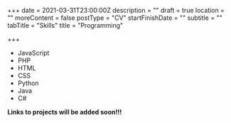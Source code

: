 +++
date = 2021-03-31T23:00:00Z
description = ""
draft = true
location = ""
moreContent = false
postType = "CV"
startFinishDate = ""
subtitle = ""
tabTitle = "Skills"
title = "Programming"

+++
- JavaScript
- PHP
- HTML
- CSS
- Python
- Java
- C#

**Links to projects will be added soon!!!**